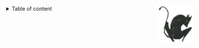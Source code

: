 <img align="right" width="100" height="100" src="/img/daemon.png">

<details>

<summary>Table of content</summary>

1. [administration](/admin/general.md)
2. [virtualization](/virtualization.md)
3. [containerization](/containerization.md)
4. [ci/cd](/cicd.md)
5. [git](/git.md)
6. [sec](/sec.md)
7. [aws](/aws.md)
8. [vim](/vim.md)
9. [not_categorized](/not_categorized.md)
10. [notes](/notes.md)
11. [shell](/shell.md)

</details>
